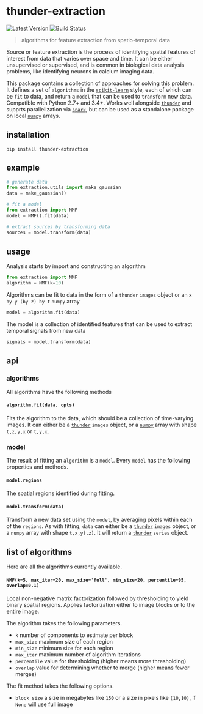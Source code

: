 # thunder-extraction

[![Latest Version](https://img.shields.io/pypi/v/thunder-extraction.svg?style=flat-square)](https://pypi.python.org/pypi/thunder-extraction)
[![Build Status](https://img.shields.io/travis/thunder-project/thunder-extraction/master.svg?style=flat-square)](https://travis-ci.org/thunder-project/thunder-extraction) 

> algorithms for feature extraction from spatio-temporal data

Source or feature extraction is the process of identifying spatial features of interest from data that varies over space and time. It can be either unsupervised or supervised, and is common in biological data analysis problems, like identifying neurons in calcium imaging data.

This package contains a collection of approaches for solving this problem. It defines a set of `algorithms` in the [`scikit-learn`](https://github.com/scikit-learn/scikit-learn) style, each of which can be `fit` to data, and return a `model` that can be used to `transform` new data. Compatible with Python 2.7+ and 3.4+. Works well alongside [`thunder`](https://github.com/thunder-project/thunder) and supprts parallelization via [`spark`](https://github.com/apache/spark), but can be used as a standalone package on local [`numpy`](https://github.com/numpy/numpy) arrays.

## installation

```
pip install thunder-extraction
```

## example

```python
# generate data
from extraction.utils import make_gaussian
data = make_gaussian()

# fit a model
from extraction import NMF
model = NMF().fit(data)

# extract sources by transforming data
sources = model.transform(data)
```

## usage

Analysis starts by import and constructing an algorithm

```python
from extraction import NMF
algorithm = NMF(k=10)
```

Algorithms can be fit to data in the form of a `thunder` `images` object or an `x by y (by z) by t` `numpy` array

```python
model = algorithm.fit(data)
```

The model is a collection of identified features that can be used to extract temporal signals from new data

```python
signals = model.transform(data)
```

## api

### algorithms

All algorithms have the following methods

#### `algorithm.fit(data, opts)`

Fits the algorithm to the data, which should be a collection of time-varying images. It can either be a [`thunder`](https://github.com/thunder-project/thunder) `images` object, or a [`numpy`](https://github.com/numpy/numpy) array with shape `t,z,y,x` or `t,y,x`.

### model

The result of fitting an `algorithm` is a `model`. Every `model` has the following properties and methods.

#### `model.regions`

The spatial regions identified during fitting.

#### `model.transform(data)`

Transform a new data set using the `model`, by averaging pixels within each of the `regions`. As with fitting, `data` can either be a [`thunder`](https://github.com/thunder-project/thunder) `images` object, or a `numpy` array with shape `t,x,y(,z)`. It will return a [`thunder`](https://github.com/thunder-project/thunder) `series` object.

## list of algorithms

Here are all the algorithms currently available.

#### `NMF(k=5, max_iter=20, max_size='full', min_size=20, percentile=95, overlap=0.1)`

Local non-negative matrix factorization followed by thresholding to yield binary spatial regions. Applies factorization either to image blocks or to the entire image.

The algorithm takes the following parameters.

- `k` number of components to estimate per block
- `max_size` maximum size of each region
- `min_size` minimum size for each region
- `max_iter` maximum number of algorithm iterations
- `percentile` value for thresholding (higher means more thresholding)
- `overlap` value for determining whether to merge (higher means fewer merges) 

The fit method takes the following options.

- `block_size` a size in megabytes like `150` or a size in pixels like `(10,10)`, if `None` will use full image
